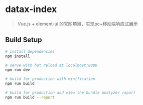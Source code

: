 # datax-index

> Vue.js + element-ui 的官网项目，实现pc+移动端响应式展示
## Build Setup

``` bash
# install dependencies
npm install

# serve with hot reload at localhost:8080
npm run dev

# build for production with minification
npm run build

# build for production and view the bundle analyzer report
npm run build --report
```


